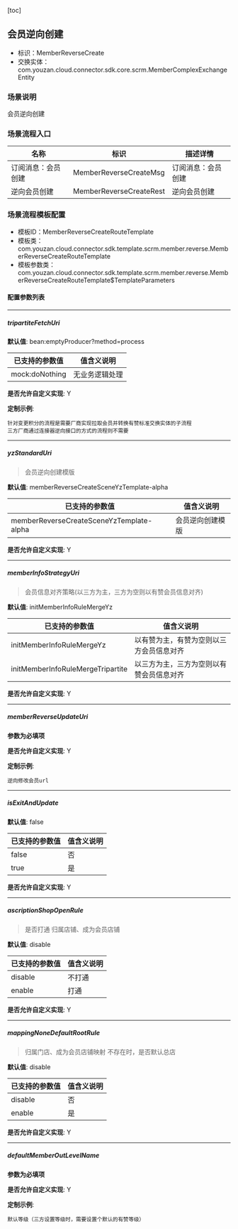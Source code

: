 [toc]

## 会员逆向创建
- 标识：MemberReverseCreate
- 交换实体：com.youzan.cloud.connector.sdk.core.scrm.MemberComplexExchangeEntity
### 场景说明
会员逆向创建
### 场景流程入口

名称 | 标识 | 描述详情
---|---|---
订阅消息：会员创建 | MemberReverseCreateMsg | 订阅消息：会员创建
逆向会员创建 | MemberReverseCreateRest | 逆向会员创建

### 场景流程模板配置
- 模板ID：MemberReverseCreateRouteTemplate
- 模板类：com.youzan.cloud.connector.sdk.template.scrm.member.reverse.MemberReverseCreateRouteTemplate
- 模板参数类：com.youzan.cloud.connector.sdk.template.scrm.member.reverse.MemberReverseCreateRouteTemplate$TemplateParameters

#### 配置参数列表

---
##### tripartiteFetchUri
> 

**默认值**: bean:emptyProducer?method=process

已支持的参数值 | 值含义说明
---|---
mock:doNothing | 无业务逻辑处理

**是否允许自定义实现**: Y


**定制示例**:
```
针对变更积分的流程是需要厂商实现拉取会员并转换有赞标准交换实体的子流程
三方厂商通过连接器逆向接口的方式的流程则不需要
```
---
##### yzStandardUri
> 会员逆向创建模版

**默认值**: memberReverseCreateSceneYzTemplate-alpha

已支持的参数值 | 值含义说明
---|---
memberReverseCreateSceneYzTemplate-alpha | 会员逆向创建模版

**是否允许自定义实现**: Y

---
##### memberInfoStrategyUri
> 会员信息对齐策略(以三方为主，三方为空则以有赞会员信息对齐)

**默认值**: initMemberInfoRuleMergeYz

已支持的参数值 | 值含义说明
---|---
initMemberInfoRuleMergeYz | 以有赞为主，有赞为空则以三方会员信息对齐
initMemberInfoRuleMergeTripartite | 以三方为主，三方为空则以有赞会员信息对齐

**是否允许自定义实现**: Y

---
##### memberReverseUpdateUri
> 

**参数为必填项**


**是否允许自定义实现**: Y


**定制示例**:
```
逆向修改会员url
```
---
##### isExitAndUpdate
> 

**默认值**: false

已支持的参数值 | 值含义说明
---|---
false | 否
true | 是

**是否允许自定义实现**: Y

---
##### ascriptionShopOpenRule
> 是否打通 归属店铺、成为会员店铺

**默认值**: disable

已支持的参数值 | 值含义说明
---|---
disable | 不打通
enable | 打通

**是否允许自定义实现**: Y

---
##### mappingNoneDefaultRootRule
> 归属门店、成为会员店铺映射 不存在时，是否默认总店

**默认值**: disable

已支持的参数值 | 值含义说明
---|---
disable | 否
enable | 是

**是否允许自定义实现**: Y

---
##### defaultMemberOutLevelName
> 

**参数为必填项**


**是否允许自定义实现**: Y


**定制示例**:
```
默认等级（三方设置等级时，需要设置个默认的有赞等级）
```

